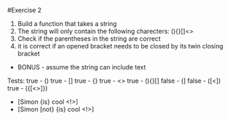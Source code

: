 #Exercise 2
1. Build a function that takes a string
2. The string will only contain the following charecters: (){}[]<>
3. Check if the parentheses in the string are correct
4. it is correct if an opened bracket needs to be closed by its twin closing bracket

* BONUS - assume the string can include text

Tests:
true - ()
true - []
true - {}
true - <>
true - (){}[]
false - (]
false - ([<])
true - ({[<>]})

* [Simon {is} cool <!>]
* [Simon [not} {is} cool <!>]

